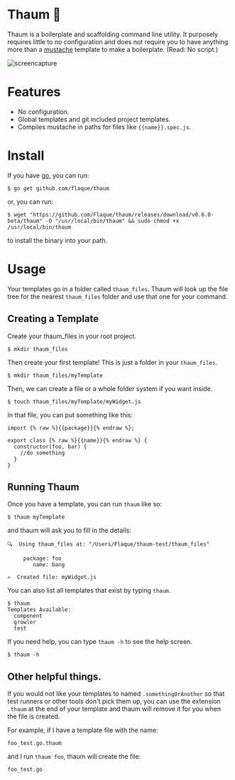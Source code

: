 # Thaum 🔮
Thaum is a boilerplate and scaffolding command line utility. It purposely requires little to no configuration and does not require you to have anything more than a [mustache](http://mustache.github.io/) template to make a boilerplate. (Read: No script.)

![screencapture](http://evanconrad.com/thaum.gif)

# Features
- No configuration.
- Global templates and git included project templates.
- Compiles mustache in paths for files like `{{name}}.spec.js`.

# Install

If you have [go](https://golang.org/), you can run:

```
$ go get github.com/flaque/thaum
```

or, you can run:

```
$ wget "https://github.com/Flaque/thaum/releases/download/v0.6.0-beta/thaum" -O "/usr/local/bin/thaum" && sudo chmod +x /usr/local/bin/thaum
```

to install the binary into your path.

# Usage

Your templates go in a folder called `thaum_files`. Thaum will look up the file
tree for the nearest `thaum_files` folder and use that one for your command.

## Creating a Template
Create your thaum_files in your root project.

```
$ mkdir thaum_files
```

Then create your first template! This is just a folder in your `thaum_files`.

```
$ mkdir thaum_files/myTemplate
```

Then, we can create a file or a whole folder system if you want inside.

```
$ touch thaum_files/myTemplate/myWidget.js
```

In that file, you can put something like this:

```
import {% raw %}{{package}}{% endraw %};

export class {% raw %}{{name}}{% endraw %} {
  constructor(foo, bar) {
    //do something
  }
}
```

## Running Thaum

Once you have a template, you can run `thaum` like so:

```
$ thaum myTemplate
```

and thaum will ask you to fill in the details:

```
🔍  Using thaum_files at: "/Users/Flaque/thaum-test/thaum_files"

     package: foo
        name: bang

✍️  Created file: myWidget.js
```

You can also list all templates that exist by typing `thaum`.

```
$ thaum
Templates Available:
  component
  growler
  test
```

If you need help, you can type `thaum -h` to see the help screen.

```
$ thaum -h
```

## Other helpful things.

If you would not like your templates to named `.somethingOrAnother` so that test runners or other tools don't pick them up, you can use the extension `.thaum` at the end of your template and thaum will remove it for you when the file is created.

For example, if I have a template file with the name:
```
foo_test.go.thaum
```

and I run `thaum foo`, thaum will create the file:
```
foo_test.go
```
